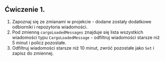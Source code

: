 ## Ćwiczenie 1.

1. Zapoznaj się ze zmianami w projekcie - 
dodane zostały dodatkowe odbiorniki i repozytoria wiadomości.
2. Pod zmienną `cargoLoadedMessages` znajduje się lista wszystkich wiadomości 
typu `CargoLoadedMessage` - odfiltruj wiadomości starsze niż 5 minut i policz pozostałe.
3. Odfiltruj wiadomości starsze niż 10 minut, zwróć pozostałe jako `Set` i zapisz do zmiennej.
